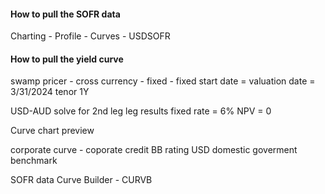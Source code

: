 #### How to pull the SOFR data
Charting - Profile - Curves - USDSOFR

#### How to pull the yield curve

swamp pricer - cross currency - fixed - fixed
start date = valuation date = 3/31/2024
tenor 1Y

USD-AUD
solve for 2nd leg
leg results fixed rate = 6%
NPV = 0

Curve chart preview

corporate curve - coporate credit
BB rating USD domestic goverment benchmark

SOFR data
Curve Builder - CURVB
